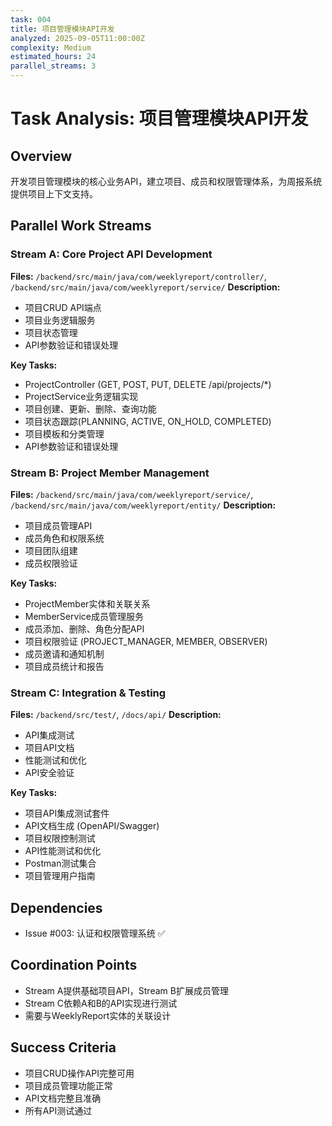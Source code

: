 ```yaml
---
task: 004
title: 项目管理模块API开发
analyzed: 2025-09-05T11:00:00Z
complexity: Medium
estimated_hours: 24
parallel_streams: 3
---
```


# Task Analysis: 项目管理模块API开发

## Overview
开发项目管理模块的核心业务API，建立项目、成员和权限管理体系，为周报系统提供项目上下文支持。

## Parallel Work Streams

### Stream A: Core Project API Development
**Files:** `/backend/src/main/java/com/weeklyreport/controller/`, `/backend/src/main/java/com/weeklyreport/service/`
**Description:** 
- 项目CRUD API端点
- 项目业务逻辑服务
- 项目状态管理
- API参数验证和错误处理

**Key Tasks:**
- ProjectController (GET, POST, PUT, DELETE /api/projects/*)
- ProjectService业务逻辑实现
- 项目创建、更新、删除、查询功能
- 项目状态跟踪(PLANNING, ACTIVE, ON_HOLD, COMPLETED)
- 项目模板和分类管理
- API参数验证和错误处理

### Stream B: Project Member Management
**Files:** `/backend/src/main/java/com/weeklyreport/service/`, `/backend/src/main/java/com/weeklyreport/entity/`
**Description:**
- 项目成员管理API
- 成员角色和权限系统
- 项目团队组建
- 成员权限验证

**Key Tasks:**
- ProjectMember实体和关联关系
- MemberService成员管理服务
- 成员添加、删除、角色分配API
- 项目权限验证 (PROJECT_MANAGER, MEMBER, OBSERVER)
- 成员邀请和通知机制
- 项目成员统计和报告

### Stream C: Integration & Testing
**Files:** `/backend/src/test/`, `/docs/api/`
**Description:**
- API集成测试
- 项目API文档
- 性能测试和优化
- API安全验证

**Key Tasks:**
- 项目API集成测试套件
- API文档生成 (OpenAPI/Swagger)
- 项目权限控制测试
- API性能测试和优化
- Postman测试集合
- 项目管理用户指南

## Dependencies
- Issue #003: 认证和权限管理系统 ✅

## Coordination Points
- Stream A提供基础项目API，Stream B扩展成员管理
- Stream C依赖A和B的API实现进行测试
- 需要与WeeklyReport实体的关联设计

## Success Criteria
- 项目CRUD操作API完整可用
- 项目成员管理功能正常
- API文档完整且准确
- 所有API测试通过